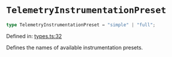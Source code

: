 # `TelemetryInstrumentationPreset`

```ts
type TelemetryInstrumentationPreset = "simple" | "full";
```

Defined in: [types.ts:32](https://github.com/adobe/aio-lib-telemetry/blob/705ee9c1d1db27539c2bb0122590608defceced2/source/types.ts#L32)

Defines the names of available instrumentation presets.
